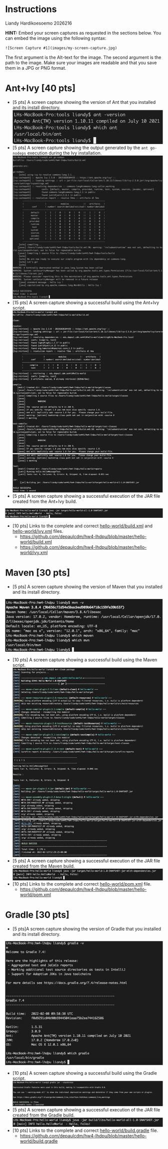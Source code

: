 # Instructions
Liandy Hardikoesoemo 2026216

**HINT:** Embed your screen captures as requested in the sections below. You can embed the image using the following syntax:

```
![Screen Capture #1](images/my-screen-capture.jpg)
```

The first argument is the Alt-text for the image. The second argument is the path to the image. Make sure your images are readable and that you save them in a JPG or PNG format.

# Ant+Ivy [40 pts]
- [5 pts] A screen capture showing the version of Ant that you installed and its install directory.
![Screen Capture #1](images/ant_version_and_install_dir.png)
- [5 pts] A screen capture showing the output generated by the `ant go-nodeps` execution during the Ivy installation.
![Screen Capture #1](images/ant_go_nodeps.png)
- [15 pts] A screen capture showing a successful build using the Ant+Ivy script.
![Screen Capture #1](images/ant_build_ok_1.png)
![Screen Capture #1](images/ant_build_ok_2.png)
- [5 pts] A screen capture showing a successful execution of the JAR file created from the Ant+Ivy build.

![Screen Capture #1](images/ant_hello_world_ok.png)

- [10 pts] Links to the complete and correct [hello-world/build.xml](hello-world/build.xml) and [hello-world/ivy.xml](hello-world/ivy.xml) files.
    - https://github.com/depaulcdm/hw4-lhdpu/blob/master/hello-world/build.xml
    - https://github.com/depaulcdm/hw4-lhdpu/blob/master/hello-world/ivy.xml


# Maven [30 pts]
- [5 pts] A screen capture showing the version of Maven that you installed and its install directory.

![Screen Capture #1](images/maven_version_and_install_dir.png)
- [10 pts] A screen capture showing a successful build using the Maven script.
![Screen Capture #1](images/maven_build_1.png)
![Screen Capture #1](images/maven_build_2.png)
- [5 pts] A screen capture showing a successful execution of the JAR file created from the Maven build.
![Screen Capture #1](images/maven_jar_exec.png)
- [10 pts] Links to the complete and correct [hello-world/pom.xml](hello-world/pom.xml) file.
    - https://github.com/depaulcdm/hw4-lhdpu/blob/master/hello-world/pom.xml


# Gradle [30 pts]
- [5 pts]A screen capture showing the version of Gradle that you installed and its install directory.

![Screen Capture #1](images/gradle_version_and_dir.png)
- [10 pts] A screen capture showing a successful build using the Gradle script.
![Screen Capture #1](images/gradle_build.png)
- [5 pts] A screen capture showing a successful execution of the JAR file created from the Gradle build.
![Screen Capture #1](images/gradle_jar_exec.png)
- [10 pts] Links to the complete and correct [hello-world/build.gradle](hello-world/build.gradle) file.
    - https://github.com/depaulcdm/hw4-lhdpu/blob/master/hello-world/build.gradle
